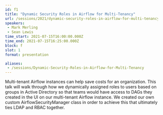 ```yaml
---
id: f1
title: "Dynamic Security Roles in Airflow for Multi-Tenancy"
url: /sessions/2021/dynamic-security-roles-in-airflow-for-multi-tenancy
speakers:
 - Mark Merling
 - Sean Lewis
time_start: 2021-07-15T16:00:00.000Z
time_end: 2021-07-15T16:25:00.000Z
block: f
slot: 1
format: presentation

aliases:
 - /sessions/Dynamic-Security-Roles-in-Airflow-for-Multi-Tenancy
---
```


Multi-tenant Airflow instances can help save costs for an organization. This talk will walk through how we dynamically assigned roles to users based on groups in Active Directory so that teams would have access to DAGs they created in the UI on our multi-tenant Airflow instance. We created our own custom AirflowSecurityManager class in order to achieve this that ultimately ties LDAP and RBAC together.